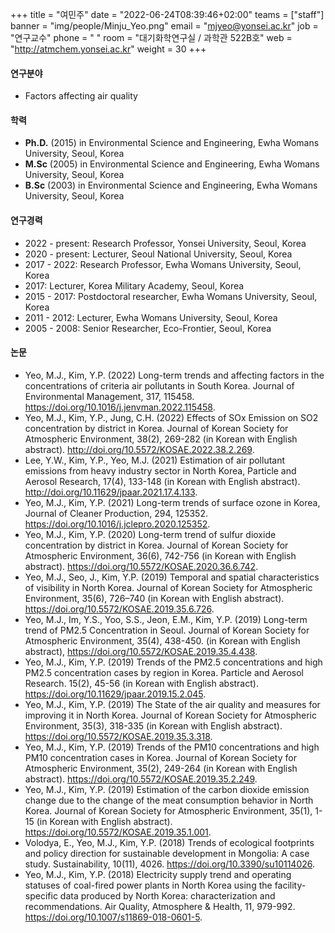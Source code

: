 +++
title = "여민주"
date = "2022-06-24T08:39:46+02:00"
teams = ["staff"]
banner = "img/people/Minju_Yeo.png"
email = "mjyeo@yonsei.ac.kr"
job = "연구교수"
phone = " "
room = "대기화학연구실 / 과학관 522B호"
web = "http://atmchem.yonsei.ac.kr"
weight = 30
+++

#### 연구분야
+ Factors affecting air quality

#### 학력
+ **Ph.D.** (2015) in Environmental Science and Engineering, Ewha Womans University, Seoul, Korea
+ **M.Sc** (2005) in Environmental Science and Engineering, Ewha Womans University, Seoul, Korea
+ **B.Sc** (2003) in Environmental Science and Engineering, Ewha Womans University, Seoul, Korea

#### 연구경력
+ 2022 - present: Research Professor, Yonsei University, Seoul, Korea
+ 2020 - present: Lecturer, Seoul National University, Seoul, Korea
+ 2017 - 2022: Research Professor, Ewha Womans University, Seoul, Korea
+ 2017: Lecturer, Korea Military Academy, Seoul, Korea
+ 2015 - 2017: Postdoctoral researcher, Ewha Womans University, Seoul, Korea
+ 2011 - 2012: Lecturer, Ewha Womans University, Seoul, Korea
+ 2005 - 2008: Senior Researcher, Eco-Frontier, Seoul, Korea

#### 논문
+ Yeo, M.J., Kim, Y.P. (2022) Long-term trends and affecting factors in the concentrations of criteria air pollutants in South Korea. Journal of Environmental Management, 317, 115458. https://doi.org/10.1016/j.jenvman.2022.115458.
+ Yeo, M.J., Kim, Y.P., Jung, C.H. (2022) Effects of SOx Emission on SO2 concentration by district in Korea. Journal of Korean Society for Atmospheric Environment, 38(2), 269-282 (in Korean with English abstract). http://doi.org/10.5572/KOSAE.2022.38.2.269.
+ Lee, Y.W., Kim, Y.P., Yeo, M.J. (2021) Estimation of air pollutant emissions from heavy industry sector in North Korea, Particle and Aerosol Research, 17(4), 133-148 (in Korean with English abstract). http://doi.org/10.11629/jpaar.2021.17.4.133.
+ Yeo, M.J., Kim, Y.P. (2021) Long-term trends of surface ozone in Korea, Journal of Cleaner Production, 294, 125352. https://doi.org/10.1016/j.jclepro.2020.125352.
+ Yeo, M.J., Kim, Y.P. (2020) Long-term trend of sulfur dioxide concentration by district in Korea. Journal of Korean Society for Atmospheric Environment, 36(6), 742-756 (in Korean with English abstract). https://doi.org/10.5572/KOSAE.2020.36.6.742.
+ Yeo, M.J., Seo, J., Kim, Y.P. (2019) Temporal and spatial characteristics of visibility in North Korea. Journal of Korean Society for Atmospheric Environment, 35(6), 726–740  (in Korean with English abstract). https://doi.org/10.5572/KOSAE.2019.35.6.726.
+ Yeo, M.J., Im, Y.S., Yoo, S.S., Jeon, E.M., Kim, Y.P. (2019) Long-term trend of PM2.5 Concentration in Seoul. Journal of Korean Society for Atmospheric Environment, 35(4), 438-450. (in Korean with English abstract), https://doi.org/10.5572/KOSAE.2019.35.4.438.
+ Yeo, M.J., Kim, Y.P. (2019) Trends of the PM2.5 concentrations and high PM2.5 concentration cases by region in Korea. Particle and Aerosol Research. 15(2), 45-56 (in Korean with English abstract). https://doi.org/10.11629/jpaar.2019.15.2.045.
+ Yeo, M.J., Kim, Y.P. (2019) The State of the air quality and measures for improving it in North Korea. Journal of Korean Society for Atmospheric Environment, 35(3), 318-335 (in Korean with English abstract). https://doi.org/10.5572/KOSAE.2019.35.3.318.
+ Yeo, M.J., Kim, Y.P. (2019) Trends of the PM10 concentrations and high PM10 concentration cases in Korea. Journal of Korean Society for Atmospheric Environment, 35(2), 249-264 (in Korean with English abstract). https://doi.org/10.5572/KOSAE.2019.35.2.249.
+ Yeo, M.J., Kim, Y.P. (2019) Estimation of the carbon dioxide emission change due to the change of the meat consumption behavior in North Korea. Journal of Korean Society for Atmospheric Environment, 35(1), 1-15 (in Korean with English abstract). https://doi.org/10.5572/KOSAE.2019.35.1.001.
+ Volodya, E., Yeo, M.J., Kim, Y.P. (2018) Trends of ecological footprints and policy direction for sustainable development in Mongolia: A case study. Sustainability, 10(11), 4026. https://doi.org/10.3390/su10114026.
+ Yeo, M.J., Kim, Y.P. (2018) Electricity supply trend and operating statuses of coal-fired power plants in North Korea using the facility-specific data produced by North Korea: characterization and recommendations. Air Quality, Atmosphere & Health, 11, 979-992. https://doi.org/10.1007/s11869-018-0601-5.
